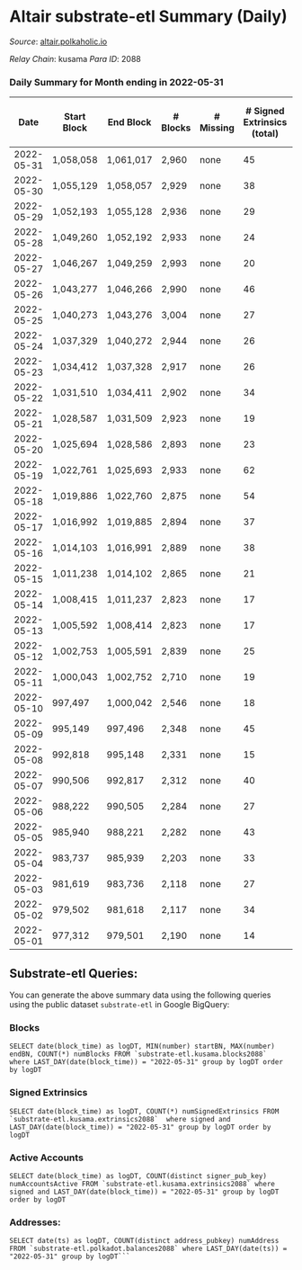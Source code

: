 # Altair substrate-etl Summary (Daily)

_Source_: [altair.polkaholic.io](https://altair.polkaholic.io)

*Relay Chain*: kusama
*Para ID*: 2088



### Daily Summary for Month ending in 2022-05-31


| Date | Start Block | End Block | # Blocks | # Missing | # Signed Extrinsics (total) | # Active Accounts | # Addresses with Balances | # Events | # Transfers | # XCM Transfers In | # XCM Transfers Out |
| ---- | ----------- | --------- | -------- | --------- | --------------------------- | ----------------- | ------------------------- | -------- | ----------- | ------------------ | ------------------- |
| 2022-05-31 | 1,058,058 | 1,061,017 | 2,960 | none  | 45 | 32 | 22,136 | 6,113 | 15 ($1,326.49) |   |   |
| 2022-05-30 | 1,055,129 | 1,058,057 | 2,929 | none  | 38 | 30 | 22,133 | 6,041 | 13 ($2,989.35) | 2 ($0.0026) | 3 ($0.058) |
| 2022-05-29 | 1,052,193 | 1,055,128 | 2,936 | none  | 29 | 20 | 22,130 | 6,003 | 13 ($2,861.70) |   |   |
| 2022-05-28 | 1,049,260 | 1,052,192 | 2,933 | none  | 24 | 19 | 22,126 | 5,970 | 8 ($194.61) |   |   |
| 2022-05-27 | 1,046,267 | 1,049,259 | 2,993 | none  | 20 | 18 | 22,123 | 6,075 | 8 ($284.52) |   |   |
| 2022-05-26 | 1,043,277 | 1,046,266 | 2,990 | none  | 46 | 33 | 22,121 | 6,202 | 24 ($3,087.48) |   |   |
| 2022-05-25 | 1,040,273 | 1,043,276 | 3,004 | none  | 27 | 21 | 22,119 | 6,127 | 7 ($1,028.53) |   |   |
| 2022-05-24 | 1,037,329 | 1,040,272 | 2,944 | none  | 26 | 20 | 22,118 | 6,019 | 10 ($1,144.41) | 2 ($0.019) | 2 ($0.96) |
| 2022-05-23 | 1,034,412 | 1,037,328 | 2,917 | none  | 26 | 20 | 22,114 | 5,968 | 9 ($3,248.27) |   | 3  |
| 2022-05-22 | 1,031,510 | 1,034,411 | 2,902 | none  | 34 | 27 | 22,109 | 5,955 | 10 ($92.59) |   |   |
| 2022-05-21 | 1,028,587 | 1,031,509 | 2,923 | none  | 19 | 14 | 22,107 | 5,934 | 10 ($181.85) |   |   |
| 2022-05-20 | 1,025,694 | 1,028,586 | 2,893 | none  | 23 | 18 | 22,104 | 5,907 | 13 ($2,659.44) |   |   |
| 2022-05-19 | 1,022,761 | 1,025,693 | 2,933 | none  | 62 | 41 | 22,101 | 6,155 | 7 ($29.43) |   |   |
| 2022-05-18 | 1,019,886 | 1,022,760 | 2,875 | none  | 54 | 37 | 22,100 | 5,998 | 14 ($18,660.15) |   |   |
| 2022-05-17 | 1,016,992 | 1,019,885 | 2,894 | none  | 37 | 32 | 22,095 | 6,003 | 10 ($857.98) |   |   |
| 2022-05-16 | 1,014,103 | 1,016,991 | 2,889 | none  | 38 | 28 | 22,089 | 6,004 | 12 ($2,495.45) |   |   |
| 2022-05-15 | 1,011,238 | 1,014,102 | 2,865 | none  | 21 | 17 | 22,083 | 5,842 | 8 ($116.64) |   |   |
| 2022-05-14 | 1,008,415 | 1,011,237 | 2,823 | none  | 17 | 12 | 22,080 | 5,729 | 7 ($539.60) |   |   |
| 2022-05-13 | 1,005,592 | 1,008,414 | 2,823 | none  | 17 | 13 | 22,077 | 5,728 | 9 ($130.15) |   |   |
| 2022-05-12 | 1,002,753 | 1,005,591 | 2,839 | none  | 25 | 20 | 22,077 | 5,812 | 18 ($280.10) |   |   |
| 2022-05-11 | 1,000,043 | 1,002,752 | 2,710 | none  | 19 | 18 | 22,072 | 5,508 | 10 ($121.18) |   |   |
| 2022-05-10 | 997,497 | 1,000,042 | 2,546 | none  | 18 | 17 | 22,070 | 5,179 | 8 ($166.13) |   |   |
| 2022-05-09 | 995,149 | 997,496 | 2,348 | none  | 45 | 31 | 22,067 | 4,902 | 29 ($110,443) |   |   |
| 2022-05-08 | 992,818 | 995,148 | 2,331 | none  | 15 | 12 | 22,061 | 4,743 | 7 ($1,843.75) |   |   |
| 2022-05-07 | 990,506 | 992,817 | 2,312 | none  | 40 | 33 | 22,058 | 4,808 | 18 ($447.43) |   |   |
| 2022-05-06 | 988,222 | 990,505 | 2,284 | none  | 27 | 22 | 22,056 | 4,723 | 12 ($250.61) |   |   |
| 2022-05-05 | 985,940 | 988,221 | 2,282 | none  | 43 | 29 | 22,052 | 4,803 | 22 ($5,555.69) |   |   |
| 2022-05-04 | 983,737 | 985,939 | 2,203 | none  | 33 | 25 | 22,049 | 4,601 | 19 ($17,283.25) |   |   |
| 2022-05-03 | 981,619 | 983,736 | 2,118 | none  | 27 | 23 | 22,042 | 4,399 | 21 ($2,660.48) |   |   |
| 2022-05-02 | 979,502 | 981,618 | 2,117 | none  | 34 | 26 | 22,036 | 4,402 | 19 ($4,902.31) |   |   |
| 2022-05-01 | 977,312 | 979,501 | 2,190 | none  | 14 | 12 | 22,031 | 4,481 | 11 ($5,784.26) |   |   |

## Substrate-etl Queries:
You can generate the above summary data using the following queries using the public dataset `substrate-etl` in Google BigQuery:


### Blocks
```
SELECT date(block_time) as logDT, MIN(number) startBN, MAX(number) endBN, COUNT(*) numBlocks FROM `substrate-etl.kusama.blocks2088`  where LAST_DAY(date(block_time)) = "2022-05-31" group by logDT order by logDT
```


### Signed Extrinsics
```
SELECT date(block_time) as logDT, COUNT(*) numSignedExtrinsics FROM `substrate-etl.kusama.extrinsics2088`  where signed and LAST_DAY(date(block_time)) = "2022-05-31" group by logDT order by logDT
```


### Active Accounts
```
SELECT date(block_time) as logDT, COUNT(distinct signer_pub_key) numAccountsActive FROM `substrate-etl.kusama.extrinsics2088` where signed and LAST_DAY(date(block_time)) = "2022-05-31" group by logDT order by logDT
```


### Addresses:
```
SELECT date(ts) as logDT, COUNT(distinct address_pubkey) numAddress FROM `substrate-etl.polkadot.balances2088` where LAST_DAY(date(ts)) = "2022-05-31" group by logDT```


